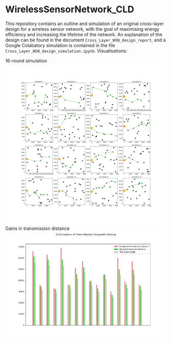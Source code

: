 # WirelessSensorNetwork_CLD
This repository contains an outline and simulation of an original cross-layer design for a wireless sensor network, with the goal of maximising energy efficiency and increasing the lifetime of the network. An explanation of the design can be found in the document `Cross_Layer_WSN_design_report`, and a Google Colabatory simulation is contained in the file `Cross_Layer_WSN_design_simulation.ipynb`. Visualisations: 

16-round simulation
![simulation](https://github.com/babsyco/WirelessSensorNetwork_CLD/blob/main/ELEC5514_simulation_output.png)
Gains in transmission distance
![distance_gains](https://github.com/babsyco/WirelessSensorNetwork_CLD/blob/main/ELEC5514_summary_data.png)
